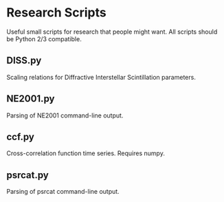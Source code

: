 # Research Scripts
Useful small scripts for research that people might want. All scripts should be Python 2/3 compatible.

## DISS.py
Scaling relations for Diffractive Interstellar Scintillation parameters.

## NE2001.py
Parsing of NE2001 command-line output.

## ccf.py
Cross-correlation function time series.
Requires numpy.

## psrcat.py
Parsing of psrcat command-line output.
